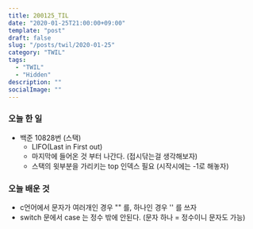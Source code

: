 ```yaml
---
title: 200125_TIL
date: "2020-01-25T21:00:00+09:00"
template: "post"
draft: false
slug: "/posts/twil/2020-01-25"
category: "TWIL"
tags:
  - "TWIL"
  - "Hidden"
description: ""
socialImage: ""
---
```


### 오늘 한 일

- 백준 10828번 (스택)
  - LIFO(Last in First out)
  - 마지막에 들어온 것 부터 나간다. (접시닦는걸 생각해보자)
  - 스택의 윗부분을 가리키는 top 인덱스 필요 (시작시에는 -1로 해놓자)
   
### 오늘 배운 것
  - c언어에서 문자가 여러개인 경우 "" 를, 하나인 경우 '' 를 쓰자
  - switch 문에서 case 는 정수 밖에 안된다. (문자 하나 = 정수이니 문자도 가능)